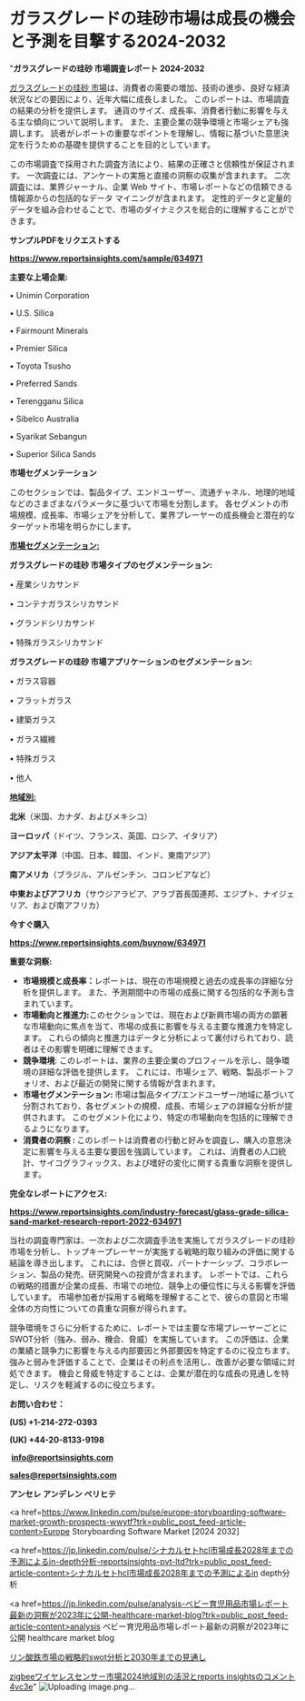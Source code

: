 # ガラスグレードの珪砂市場は成長の機会と予測を目撃する2024-2032

"<strong>ガラスグレードの珪砂 市場調査レポート 2024-2032</strong>

<a href=https://www.reportsinsights.com/sample/634971>ガラスグレードの珪砂 市場</a>は、消費者の需要の増加、技術の進歩、良好な経済状況などの要因により、近年大幅に成長しました。 このレポートは、市場調査の結果の分析を提供します。 通貨のサイズ、成長率、消費者行動に影響を与える主な傾向について説明します。 また、主要企業の競争環境と市場シェアも強調します。 読者がレポートの重要なポイントを理解し、情報に基づいた意思決定を行うための基礎を提供することを目的としています。

この市場調査で採用された調査方法により、結果の正確さと信頼性が保証されます。 一次調査には、アンケートの実施と直接の洞察の収集が含まれます。 二次調査には、業界ジャーナル、企業 Web サイト、市場レポートなどの信頼できる情報源からの包括的なデータ マイニングが含まれます。 定性的データと定量的データを組み合わせることで、市場のダイナミクスを総合的に理解することができます。

<strong><b>サンプルPDFをリクエストする</b></strong>

<a href=https://www.reportsinsights.com/sample/634971><strong><u>https://www.reportsinsights.com/sample/634971</u></strong></a>

<strong>主要な上場企業:</strong>

• Unimin Corporation 

• U.S. Silica 

• Fairmount Minerals 

• Premier Silica 

• Toyota Tsusho 

• Preferred Sands 

• Terengganu Silica 

• Sibelco Australia 

• Syarikat Sebangun 

• Superior Silica Sands

<strong>市場セグメンテーション</strong>

このセクションでは、製品タイプ、エンドユーザー、流通チャネル、地理的地域などのさまざまなパラメータに基づいて市場を分割します。 各セグメントの市場規模、成長率、市場シェアを分析して、業界プレーヤーの成長機会と潜在的なターゲット市場を明らかにします。

<strong><u>市場セグメンテーション</u></strong><strong><u>:</u></strong>

<strong>ガラスグレードの珪砂 市場タイプのセグメンテーション:</strong>

• 産業シリカサンド

• コンテナガラスシリカサンド

• グランドシリカサンド

• 特殊ガラスシリカサンド

<strong>ガラスグレードの珪砂 市場アプリケーションのセグメンテーション:</strong>

• ガラス容器

• フラットガラス

• 建築ガラス

• ガラス繊維

• 特殊ガラス

• 他人

<strong><u>地域別</u></strong><strong><u>:</u></strong>

<strong>北米</strong>（米国、カナダ、およびメキシコ）

<strong>ヨーロッパ</strong>（ドイツ、フランス、英国、ロシア、イタリア）

<strong>アジア太平洋</strong>（中国、日本、韓国、インド、東南アジア）

<strong>南アメリカ</strong>（ブラジル、アルゼンチン、コロンビアなど）

<strong>中東およびアフリカ</strong>（サウジアラビア、アラブ首長国連邦、エジプト、ナイジェリア、および南アフリカ）

<strong>今すぐ購入</strong>

<a href=https://www.reportsinsights.com/buynow/634971><strong><u>https://www.reportsinsights.com/buynow/634971</u></strong></a>

<strong>重要な洞察:</strong>
<ul>
  <li><strong>市場規模と成長率：</strong>レポートは、現在の市場規模と過去の成長率の詳細な分析を提供します。 また、予測期間中の市場の成長に関する包括的な予測も含まれています。</li>
  <li><strong>市場動向と推進力:</strong>このセクションでは、現在および新興市場の両方の顕著な市場動向に焦点を当て、市場の成長に影響を与える主要な推進力を特定します。 これらの傾向と推進力はデータと分析によって裏付けられており、読者はその影響を明確に理解できます。</li>
  <li><strong>競争環境</strong>: このレポートは、業界の主要企業のプロフィールを示し、競争環境の詳細な評価を提供します。 これには、市場シェア、戦略、製品ポートフォリオ、および最近の開発に関する情報が含まれます。</li>
  <li><strong>市場セグメンテーション: </strong>市場は製品タイプ/エンドユーザー/地域に基づいて分割されており、各セグメントの規模、成長、市場シェアの詳細な分析が提供されます。 このセグメント化により、特定の市場動向を包括的に理解できるようになります。</li>
  <li><strong>消費者の洞察 : </strong>このレポートは消費者の行動と好みを調査し、購入の意思決定に影響を与える主要な要因を強調しています。 これは、消費者の人口統計、サイコグラフィックス、および嗜好の変化に関する貴重な洞察を提供します。</li>
</ul>
<strong>完全なレポートにアクセス:</strong>

<a href=https://www.reportsinsights.com/industry-forecast/glass-grade-silica-sand-market-research-report-2022-634971><strong><u><b>https://www.reportsinsights.com/industry-forecast/glass-grade-silica-sand-market-research-report-2022-634971</b></u></strong></a>

当社の調査専門家は、一次および二次調査手法を実施してガラスグレードの珪砂市場を分析し、トップキープレーヤーが実施する戦略的取り組みの評価に関する結論を導き出します。 これには、合併と買収、パートナーシップ、コラボレーション、製品の発売、研究開発への投資が含まれます。 レポートでは、これらの戦略的措置が企業の成長、市場での地位、競争上の優位性に与える影響を評価しています。 市場参加者が採用する戦略を理解することで、彼らの意図と市場全体の方向性についての貴重な洞察が得られます。

競争環境をさらに分析するために、レポートでは主要な市場プレーヤーごとにSWOT分析（強み、弱み、機会、脅威）を実施しています。 この評価は、企業の業績と競争力に影響を与える内部要因と外部要因を特定するのに役立ちます。 強みと弱みを評価することで、企業はその利点を活用し、改善が必要な領域に対処できます。 機会と脅威を特定することは、企業が潜在的な成長の見通しを特定し、リスクを軽減するのに役立ちます。

<strong>お問い合わせ：</strong>

<strong>(US) +1-214-272-0393</strong>

<strong>(UK) +44-20-8133-9198</strong>

<strong> </strong><a href=info@reportsinsights.com><strong><u>info@reportsinsights.com</u></strong></a>

<a href=sales@reportsinsights.com><strong><u>sales@reportsinsights.com</u></strong></a>

<strong>アンセレ アンデレン ベリヒテ</strong>

<a href=https://www.linkedin.com/pulse/europe-storyboarding-software-market-growth-prospects-wwytf?trk=public_post_feed-article-content>Europe Storyboarding Software Market [2024 2032]</a>

<a href=https://jp.linkedin.com/pulse/シナカルセトhcl市場成長2028年までの予測によるin-depth分析-reportsinsights-pvt-ltd?trk=public_post_feed-article-content>シナカルセトhcl市場成長2028年までの予測によるin depth分析</a>

<a href=https://jp.linkedin.com/pulse/analysis-ベビー育児用品市場レポート最新の洞察が2023年に公開-healthcare-market-blog?trk=public_post_feed-article-content>analysis ベビー育児用品市場レポート最新の洞察が2023年に公開 healthcare market blog</a>

<a href=https://www.linkedin.com/pulse/リン酸鉄市場の戦略的swot分析と2030年までの見通し-community-market-research/>リン酸鉄市場の戦略的swot分析と2030年までの見通し</a>

<a href=https://www.linkedin.com/pulse/zigbeeワイヤレスセンサー市場2024地域別の活況とreports-insightsのコメント-4vc3e/>zigbeeワイヤレスセンサー市場2024地域別の活況とreports insightsのコメント 4vc3e</a>"
![Uploading image.png…]()
